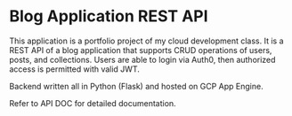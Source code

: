# Blog Application REST API

This application is a portfolio project of my cloud development class. It is a REST API of a blog application that supports CRUD operations of users, posts, and collections.
Users are able to login via Auth0, then authorized access is permitted with valid JWT.

Backend written all in Python (Flask) and hosted on GCP App Engine.

Refer to API DOC for detailed documentation.
